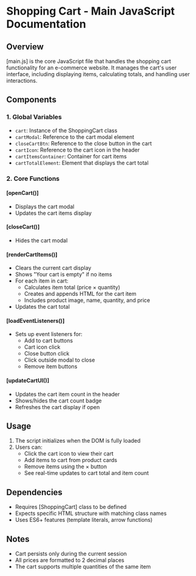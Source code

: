 # Shopping Cart - Main JavaScript Documentation

## Overview
[main.js] is the core JavaScript file that handles the shopping cart functionality for an e-commerce website. It manages the cart's user interface, including displaying items, calculating totals, and handling user interactions.

## Components

### 1. Global Variables
- `cart`: Instance of the ShoppingCart class
- `cartModal`: Reference to the cart modal element
- `closeCartBtn`: Reference to the close button in the cart
- `cartIcon`: Reference to the cart icon in the header
- `cartItemsContainer`: Container for cart items
- `cartTotalElement`: Element that displays the cart total

### 2. Core Functions

#### [openCart()]
- Displays the cart modal
- Updates the cart items display

#### [closeCart()]
- Hides the cart modal

#### [renderCartItems()]
- Clears the current cart display
- Shows "Your cart is empty" if no items
- For each item in cart:
  - Calculates item total (price × quantity)
  - Creates and appends HTML for the cart item
  - Includes product image, name, quantity, and price
- Updates the cart total

#### [loadEventListeners()]
- Sets up event listeners for:
  - Add to cart buttons
  - Cart icon click
  - Close button click
  - Click outside modal to close
  - Remove item buttons

#### [updateCartUI()]
- Updates the cart item count in the header
- Shows/hides the cart count badge
- Refreshes the cart display if open

## Usage
1. The script initializes when the DOM is fully loaded
2. Users can:
   - Click the cart icon to view their cart
   - Add items to cart from product cards
   - Remove items using the × button
   - See real-time updates to cart total and item count

## Dependencies
- Requires [ShoppingCart] class to be defined
- Expects specific HTML structure with matching class names
- Uses ES6+ features (template literals, arrow functions)

## Notes
- Cart persists only during the current session
- All prices are formatted to 2 decimal places
- The cart supports multiple quantities of the same item
